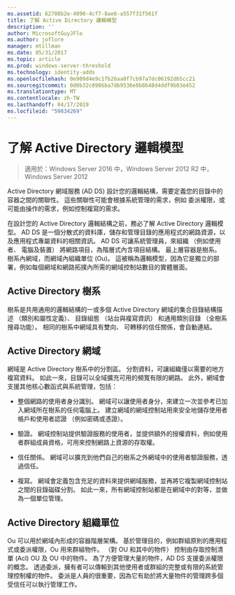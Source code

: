 ```yaml
---
ms.assetid: 62708b2e-4090-4cf7-8ae6-a557f31f561f
title: 了解 Active Directory 邏輯模型
description: ''
author: MicrosoftGuyJFlo
ms.author: joflore
manager: mtillman
ms.date: 05/31/2017
ms.topic: article
ms.prod: windows-server-threshold
ms.technology: identity-adds
ms.openlocfilehash: 0e909d4e9c1fb26aa0f7cb97a7dc06192db5cc21
ms.sourcegitcommit: 0d0b32c8986ba7db9536e0b8648d4ddf9b03e452
ms.translationtype: MT
ms.contentlocale: zh-TW
ms.lasthandoff: 04/17/2019
ms.locfileid: "59834269"
---
```

# <a name="understanding-the-active-directory-logical-model"></a>了解 Active Directory 邏輯模型

>適用於：Windows Server 2016 中，Windows Server 2012 R2 中，Windows Server 2012

Active Directory 網域服務 (AD DS) 設計您的邏輯結構，需要定義您的目錄中的容器之間的關聯性。 這些關聯性可能會根據系統管理的需求，例如 委派權限，或可能由操作的需求，例如控制複寫的需求。  
  
在設計您的 Active Directory 邏輯結構之前，務必了解 Active Directory 邏輯模型。 AD DS 是一個分散式的資料庫，儲存和管理目錄的應用程式的網路資源，以及應用程式專屬資料的相關資訊。 AD DS 可讓系統管理員，來組織 （例如使用者、 電腦及裝置） 將網路項目，為階層式內含項目結構。 最上層容器是樹系。 樹系內網域，而網域內組織單位 (Ou)。 這被稱為邏輯模型，因為它是獨立的部署，例如每個網域和網路拓撲內所需的網域控制站數目的實體層面。  
  
## <a name="active-directory-forest"></a>Active Directory 樹系  
樹系是共用通用的邏輯結構的一或多個 Active Directory 網域的集合目錄結構描述 （類別和屬性定義）、 目錄組態 （站台與複寫資訊） 和通用類別目錄 （全樹系搜尋功能）。 相同的樹系中網域具有雙向、 可轉移的信任關係，會自動連結。  
  
## <a name="active-directory-domain"></a>Active Directory 網域  
網域是 Active Directory 樹系中的分割區。 分割資料，可讓組織僅以需要的地方複寫資料。 如此一來，目錄可以全域擴充可用的頻寬有限的網路。 此外，網域會支援其他核心數函式與系統管理，包括：  
  
-   整個網路的使用者身分識別。 網域可以讓使用者身分，來建立一次並參考已加入網域所在樹系的任何電腦上。 建立網域的網域控制站用來安全地儲存使用者帳戶和使用者認證 （例如密碼或憑證）。  
  
-   驗證。 網域控制站提供驗證服務的使用者，並提供額外的授權資料，例如使用者群組成員資格，可用來控制網路上資源的存取權。  
  
-   信任關係。 網域可以擴充到他們自己的樹系之外網域中的使用者驗證服務，透過信任。  
  
-   複寫。 網域會定義包含充足的資料來提供網域服務，並再將它複製網域控制站之間的目錄磁碟分割。 如此一來，所有網域控制站都是在網域中的對等，並做為一個單位管理。  
  
## <a name="active-directory-organizational-units"></a>Active Directory 組織單位  
Ou 可以用於網域內形成的容器階層架構。 基於管理目的，例如群組原則的應用程式或委派權限，Ou 用來群組物件。 （對 OU 和其中的物件） 控制由存取控制清單 (Acl) OU 及 OU 中的物件。 為了方便管理大量的物件，AD DS 支援委派權限的概念。 透過委派，擁有者可以傳輸到其他使用者或群組的完整或有限的系統管理控制權的物件。 委派是人員的很重要，因為它有助於將大量物件的管理跨多個受信任可以執行管理工作。  
  


